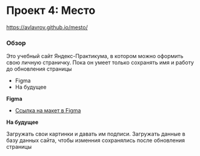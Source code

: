 # Проект 4: Место

https://avlavrov.github.io/mesto/

### Обзор

Это учебный сайт Яндекс-Практикума, в котором можно оформить свою личную страничку. Пока он умеет только сохранять имя и работу до обновления страницы

* Figma
* На будущее

**Figma**

* [Ссылка на макет в Figma](https://www.figma.com/file/StZjf8HnoeLdiXS7dYrLAh/JavaScript.-Sprint-4)

**На будущее**

Загружать свои картинки и давать им подписи.
Загружать данные в базу данных сайта, чтобы изменния сохранялись после обновления страницы
